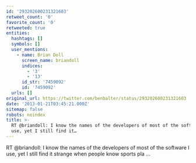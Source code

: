 ```yaml
---
id: '293202600231321603'
retweet_count: '0'
favorite_count: '0'
retweeted: true
entities:
  hashtags: []
  symbols: []
  user_mentions:
    - name: Brian Doll
      screen_name: briandoll
      indices:
        - '3'
        - '13'
      id_str: '7459092'
      id: '7459092'
  urls: []
original_url: https://twitter.com/benbalter/status/293202600231321603
date: '2013-01-21T03:45:21.000Z'
sitemap: false
robots: noindex
title: >-
  RT @briandoll: I know the names of the developers of most of the software I
  use, yet I still find it…
---
```


RT @briandoll: I know the names of the developers of most of the software I use, yet I still find it strange when people know sports pla ...